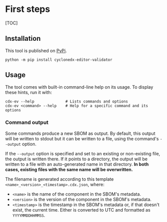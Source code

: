 # First steps

[TOC]

## Installation

This tool is published on [PyPi](https://pypi.org/project/cyclonedx-editor-validator/).

    python -m pip install cyclonedx-editor-validator

## Usage

The tool comes with built-in command-line help on its usage. To display these hints, run it with:

    cdx-ev --help              # Lists commands and options
    cdx-ev <command> --help    # Help for a specific command and its options

### Command output

Some commands produce a new SBOM as output. By default, this output will be written to stdout but it can be written to a file, using the command's `--output` option.

If the `--output` option is specified and set to an existing or non-existing file, the output is written there. If it points to a directory, the output will be written to a file with an auto-generated name in that directory. __In both cases, existing files with the same name will be overwritten.__

The filename is generated according to this template `<name>_<version>_<timestamp>.cdx.json`, where:

* `<name>` is the name of the component in the SBOM's metadata.
* `<version>` is the version of the component in the SBOM's metadata.
* `<timestamp>` is the timestamp in the SBOM's metadata or, if that doesn't exist, the current time. Either is converted to UTC and formatted as `YYYYMMDDHHMMSS`.
